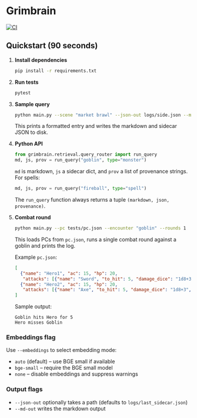 # Grimbrain
[![CI](https://github.com/OWNER/REPO/actions/workflows/ci.yml/badge.svg)](https://github.com/OWNER/REPO/actions/workflows/ci.yml)

## Quickstart (90 seconds)

1. **Install dependencies**
   ```bash
   pip install -r requirements.txt
   ```
2. **Run tests**
   ```bash
   pytest
   ```
3. **Sample query**
   ```bash
   python main.py --scene "market brawl" --json-out logs/side.json --md-out logs/side.md
   ```
   This prints a formatted entry and writes the markdown and sidecar JSON to disk.
4. **Python API**
   ```python
   from grimbrain.retrieval.query_router import run_query
   md, js, prov = run_query("goblin", type="monster")
   ```
   `md` is markdown, `js` a sidecar dict, and `prov` a list of provenance strings. For spells:
   ```python
   md, js, prov = run_query("fireball", type="spell")
   ```
   The ``run_query`` function always returns a tuple ``(markdown, json, provenance)``.

5. **Combat round**
   ```bash
   python main.py --pc tests/pc.json --encounter "goblin" --rounds 1
   ```
   This loads PCs from ``pc.json``, runs a single combat round against a goblin and prints the log.

   Example ``pc.json``:
   ```json
   [
     {"name": "Hero1", "ac": 15, "hp": 20,
      "attacks": [{"name": "Sword", "to_hit": 5, "damage_dice": "1d8+3", "type": "melee"}]},
     {"name": "Hero2", "ac": 15, "hp": 20,
      "attacks": [{"name": "Axe", "to_hit": 5, "damage_dice": "1d8+3", "type": "melee"}]}
   ]
   ```

   Sample output:
   ```
   Goblin hits Hero for 5
   Hero misses Goblin
   ```

### Embeddings flag

Use `--embeddings` to select embedding mode:
- `auto` (default) – use BGE small if available
- `bge-small` – require the BGE small model
- `none` – disable embeddings and suppress warnings

### Output flags

- `--json-out` optionally takes a path (defaults to `logs/last_sidecar.json`)
- `--md-out` writes the markdown output
